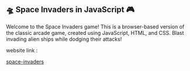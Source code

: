 ## 🛸 Space Invaders in JavaScript 🎮
Welcome to the Space Invaders game! This is a browser-based version of the classic arcade game, created using JavaScript, HTML, and CSS. Blast invading alien ships while dodging their attacks!

website link :

[space-invaders](https://space-invaders-a26f.onrender.com)
